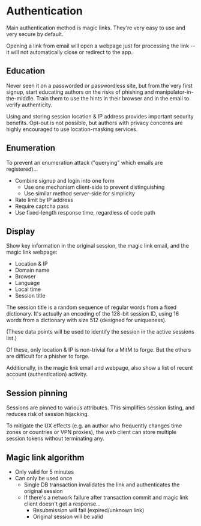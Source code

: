 # Authentication

Main authentication method is magic links. They're very easy to use and very secure by default.

Opening a link from email will open a webpage just for processing the link -- it will not automatically close or redirect to the app.

## Education

Never seen it on a passworded or passwordless site, but from the very first signup, start educating authors on the risks of phishing and manipulator-in-the-middle. Train them to use the hints in their browser and in the email to verify authenticity.

Using and storing session location & IP address provides important security benefits. Opt-out is not possible, but authors with privacy concerns are highly encouraged to use location-masking services.

## Enumeration

To prevent an enumeration attack ("querying" which emails are registered)...

- Combine signup and login into one form
  - Use one mechanism client-side to prevent distinguishing
  - Use similar method server-side for simplicity
- Rate limit by IP address
- Require captcha pass
- Use fixed-length response time, regardless of code path

## Display

Show key information in the original session, the magic link email, and the magic link webpage:

- Location & IP
- Domain name
- Browser
- Language
- Local time
- Session title

The session title is a random sequence of regular words from a fixed dictionary. It's actually an encoding of the 128-bit session ID, using 16 words from a dictionary with size 512 (designed for uniqueness).

(These data points will be used to identify the session in the active sessions list.)

Of these, only location & IP is non-trivial for a MitM to forge. But the others are difficult for a phisher to forge.

Additionally, in the magic link email and webpage, also show a list of recent account (authentication) activity.

## Session pinning

Sessions are pinned to various attributes. This simplifies session listing, and reduces risk of session hijacking.

To mitigate the UX effects (e.g. an author who frequently changes time zones or countries or VPN proxies), the web client can store multiple session tokens without terminating any.

## Magic link algorithm

- Only valid for 5 minutes
- Can only be used once
  - Single DB transaction invalidates the link and authenticates the original session
  - If there's a network failure after transaction commit and magic link client doesn't get a response...
    - Resubmission will fail (expired/unknown link)
    - Original session will be valid
